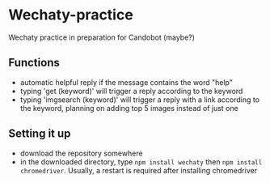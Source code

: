 # Wechaty-practice

Wechaty practice in preparation for Candobot (maybe?)

## Functions ##
- automatic helpful reply if the message contains the word "help" 
- typing 'get (keyword)' will trigger a reply according to the keyword
- typing 'imgsearch (keyword)' will trigger a reply with a link according to the keyword, planning on adding top 5 images instead of just one

## Setting it up ##
- download the repository somewhere
- in the downloaded directory, type ```npm install wechaty``` then ```npm install chromedriver```. Usually, a restart is required after installing chromedriver